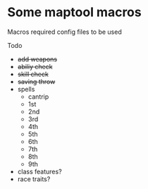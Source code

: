 # Some maptool macros

Macros required config files to be used

Todo
- ~~add weapons~~
- ~~abiliy check~~
- ~~skill check~~
- ~~saving throw~~
- spells
  - cantrip
  - 1st
  - 2nd
  - 3rd
  - 4th
  - 5th
  - 6th
  - 7th
  - 8th
  - 9th
- class features?
- race traits?
